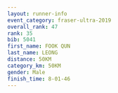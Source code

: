 ```yaml
---
layout: runner-info 
event_category: fraser-ultra-2019 
overall_rank: 47
rank: 35
bib: 5041
first_name: FOOK QUN
last_name: LEONG
distance: 50KM
category_km: 50KM
gender: Male
finish_time: 8-01-46
---
```

